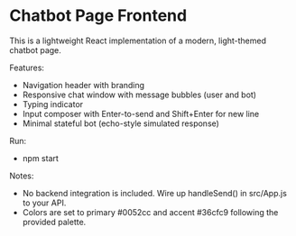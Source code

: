 # Chatbot Page Frontend

This is a lightweight React implementation of a modern, light-themed chatbot page.

Features:
- Navigation header with branding
- Responsive chat window with message bubbles (user and bot)
- Typing indicator
- Input composer with Enter-to-send and Shift+Enter for new line
- Minimal stateful bot (echo-style simulated response)

Run:
- npm start

Notes:
- No backend integration is included. Wire up handleSend() in src/App.js to your API.
- Colors are set to primary #0052cc and accent #36cfc9 following the provided palette.
